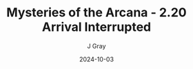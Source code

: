 ---
title: 'Mysteries of the Arcana - 2.20 Arrival Interrupted'
alt: 'Mysteries of the Arcana'
date: '2024-10-03'
author: 'J Gray'
artist: 'Keira'
---